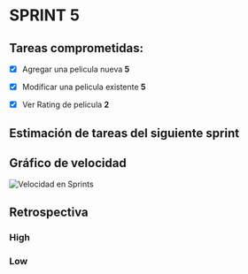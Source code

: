 # SPRINT 5

## Tareas comprometidas:

- [x] Agregar una pelicula nueva **5**
- [x] Modificar una pelicula existente **5**
- [x] Ver Rating de pelicula **2**


## Estimación de tareas del siguiente sprint


## Gráfico de velocidad

![](sprint5.png?raw=true "Velocidad en Sprints")

## Retrospectiva

### High


### Low
